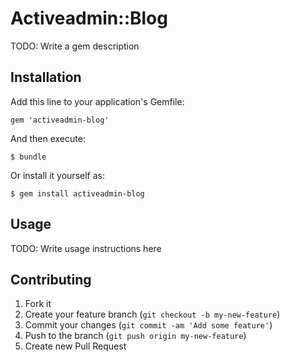 # Activeadmin::Blog

TODO: Write a gem description

## Installation

Add this line to your application's Gemfile:

    gem 'activeadmin-blog'

And then execute:

    $ bundle

Or install it yourself as:

    $ gem install activeadmin-blog

## Usage

TODO: Write usage instructions here

## Contributing

1. Fork it
2. Create your feature branch (`git checkout -b my-new-feature`)
3. Commit your changes (`git commit -am 'Add some feature'`)
4. Push to the branch (`git push origin my-new-feature`)
5. Create new Pull Request
